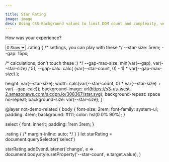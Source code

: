```yaml
---

title: Star Rating 
image: image
desc: Using CSS Background values to limit DOM count and complexity, we render a dynamic star rating view. 
---
```



<html-code>
<div class="rating"></div>
<p>How was your experience?</p>
<select>
  <option value="0">0 Stars</option>
  <option value="1">1 Star</option>
  <option value="2">2 Stars</option>
  <option value="3">3 Stars</option>
  <option value="4">4 Stars</option>
  <option value="5">5 Stars</option>
</select>
</html-code>

<css-code>
.rating {
  /* settings, you can play with these */
  --star-size: 5rem;
  --gap: 15px;
  
  /* calculations, don't touch these :) */
  --gap-max-size: min(var(--gap), var(--star-size) / 5);
  --gap-calc: calc( (var(--star-count, 0) - 1) * var(--gap-max-size) );
  
  height: var(--star-size);
  width: 
    calc(var(--star-count, 0) * var(--star-size) + var(--gap-calc));
  background-image: url(https://s3-us-west-2.amazonaws.com/s.cdpn.io/308367/star.svg);
  background-repeat: space no-repeat;
  background-size: var(--star-size);
}

@layer not-demo-related {
  body {
    font-size: 2rem;
    font-family: system-ui;
    padding: 4rem;
    background: #111;
    color: hsl(0 0% 90%);
  }
  
  select {
    font: inherit;
    padding: 1rem 3rem;
  }
  
  .rating {
/*     margin-inline: auto; */
  }
}
</css-code>
<js-code>
let starRating = document.querySelector('select')

starRating.addEventListener('change', e =>
  document.body.style.setProperty('--star-count', e.target.value),
)

</js-code>